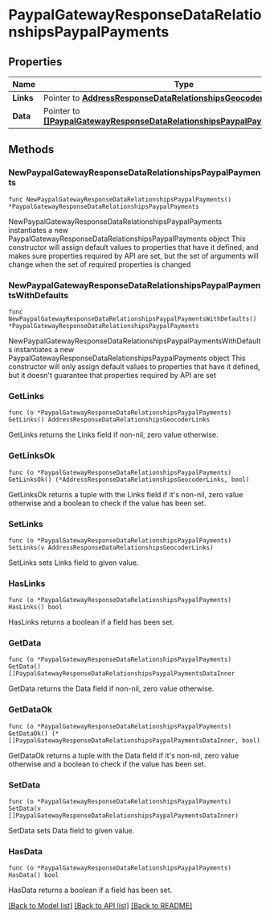 # PaypalGatewayResponseDataRelationshipsPaypalPayments

## Properties

Name | Type | Description | Notes
------------ | ------------- | ------------- | -------------
**Links** | Pointer to [**AddressResponseDataRelationshipsGeocoderLinks**](AddressResponseDataRelationshipsGeocoderLinks.md) |  | [optional] 
**Data** | Pointer to [**[]PaypalGatewayResponseDataRelationshipsPaypalPaymentsDataInner**](PaypalGatewayResponseDataRelationshipsPaypalPaymentsDataInner.md) |  | [optional] 

## Methods

### NewPaypalGatewayResponseDataRelationshipsPaypalPayments

`func NewPaypalGatewayResponseDataRelationshipsPaypalPayments() *PaypalGatewayResponseDataRelationshipsPaypalPayments`

NewPaypalGatewayResponseDataRelationshipsPaypalPayments instantiates a new PaypalGatewayResponseDataRelationshipsPaypalPayments object
This constructor will assign default values to properties that have it defined,
and makes sure properties required by API are set, but the set of arguments
will change when the set of required properties is changed

### NewPaypalGatewayResponseDataRelationshipsPaypalPaymentsWithDefaults

`func NewPaypalGatewayResponseDataRelationshipsPaypalPaymentsWithDefaults() *PaypalGatewayResponseDataRelationshipsPaypalPayments`

NewPaypalGatewayResponseDataRelationshipsPaypalPaymentsWithDefaults instantiates a new PaypalGatewayResponseDataRelationshipsPaypalPayments object
This constructor will only assign default values to properties that have it defined,
but it doesn't guarantee that properties required by API are set

### GetLinks

`func (o *PaypalGatewayResponseDataRelationshipsPaypalPayments) GetLinks() AddressResponseDataRelationshipsGeocoderLinks`

GetLinks returns the Links field if non-nil, zero value otherwise.

### GetLinksOk

`func (o *PaypalGatewayResponseDataRelationshipsPaypalPayments) GetLinksOk() (*AddressResponseDataRelationshipsGeocoderLinks, bool)`

GetLinksOk returns a tuple with the Links field if it's non-nil, zero value otherwise
and a boolean to check if the value has been set.

### SetLinks

`func (o *PaypalGatewayResponseDataRelationshipsPaypalPayments) SetLinks(v AddressResponseDataRelationshipsGeocoderLinks)`

SetLinks sets Links field to given value.

### HasLinks

`func (o *PaypalGatewayResponseDataRelationshipsPaypalPayments) HasLinks() bool`

HasLinks returns a boolean if a field has been set.

### GetData

`func (o *PaypalGatewayResponseDataRelationshipsPaypalPayments) GetData() []PaypalGatewayResponseDataRelationshipsPaypalPaymentsDataInner`

GetData returns the Data field if non-nil, zero value otherwise.

### GetDataOk

`func (o *PaypalGatewayResponseDataRelationshipsPaypalPayments) GetDataOk() (*[]PaypalGatewayResponseDataRelationshipsPaypalPaymentsDataInner, bool)`

GetDataOk returns a tuple with the Data field if it's non-nil, zero value otherwise
and a boolean to check if the value has been set.

### SetData

`func (o *PaypalGatewayResponseDataRelationshipsPaypalPayments) SetData(v []PaypalGatewayResponseDataRelationshipsPaypalPaymentsDataInner)`

SetData sets Data field to given value.

### HasData

`func (o *PaypalGatewayResponseDataRelationshipsPaypalPayments) HasData() bool`

HasData returns a boolean if a field has been set.


[[Back to Model list]](../README.md#documentation-for-models) [[Back to API list]](../README.md#documentation-for-api-endpoints) [[Back to README]](../README.md)


